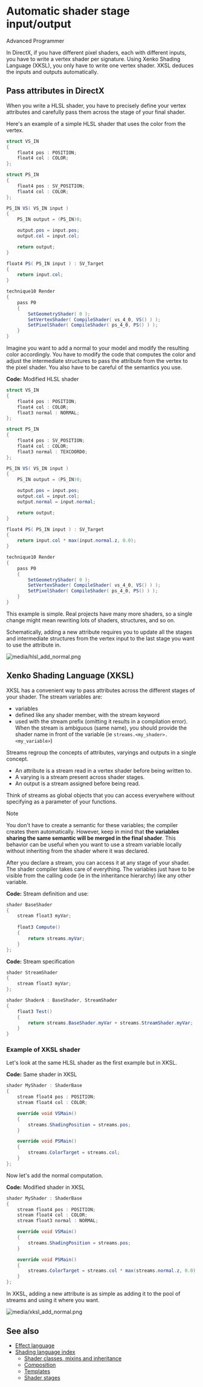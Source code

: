 # Automatic shader stage input/output

<span class="label label-doc-level">Advanced</span>
<span class="label label-doc-audience">Programmer</span>

In DirectX, if you have different pixel shaders, each with different inputs, you have to write a vertex shader per signature. Using Xenko Shading Language (XKSL), you only have to write one vertex shader. XKSL deduces the inputs and outputs automatically.

## Pass attributes in DirectX

When you write a HLSL shader, you have to precisely define your vertex attributes and carefully pass them across the stage of your final shader.

Here's an example of a simple HLSL shader that uses the color from the vertex.

```cs
struct VS_IN
{
	float4 pos : POSITION;
	float4 col : COLOR;
};

struct PS_IN
{
	float4 pos : SV_POSITION;
	float4 col : COLOR;
};

PS_IN VS( VS_IN input )
{
	PS_IN output = (PS_IN)0;

	output.pos = input.pos;
	output.col = input.col;

	return output;
}

float4 PS( PS_IN input ) : SV_Target
{
	return input.col;
}

technique10 Render
{
	pass P0
	{
		SetGeometryShader( 0 );
		SetVertexShader( CompileShader( vs_4_0, VS() ) );
		SetPixelShader( CompileShader( ps_4_0, PS() ) );
	}
}
```

Imagine you want to add a normal to your model and modify the resulting color accordingly. You have to modify the code that computes the color and adjust the intermediate structures to pass the attribute from the vertex to the pixel shader. You also have to be careful of the semantics you use.

**Code:** Modified HLSL shader

```cs
struct VS_IN
{
	float4 pos : POSITION;
	float4 col : COLOR;
	float3 normal : NORMAL;
};

struct PS_IN
{
	float4 pos : SV_POSITION;
	float4 col : COLOR;
	float3 normal : TEXCOORD0;
};

PS_IN VS( VS_IN input )
{
	PS_IN output = (PS_IN)0;

	output.pos = input.pos;
	output.col = input.col;
	output.normal = input.normal;

	return output;
}

float4 PS( PS_IN input ) : SV_Target
{
	return input.col * max(input.normal.z, 0.0);
}

technique10 Render
{
	pass P0
	{
		SetGeometryShader( 0 );
		SetVertexShader( CompileShader( vs_4_0, VS() ) );
		SetPixelShader( CompileShader( ps_4_0, PS() ) );
	}
}
```

This example is simple. Real projects have many more shaders, so a single change might mean rewriting lots of shaders, structures, and so on.

Schematically, adding a new attribute requires you to update all the stages and intermediate structures from the vertex input to the last stage you want to use the attribute in.

![media/hlsl_add_normal.png](media/hlsl_add_normal.png) 

## Xenko Shading Language (XKSL)

XKSL has a convenient way to pass attributes across the different stages of your shader. The stream variables are:

- variables
- defined like any shader member, with the stream keyword
- used with the stream prefix (omitting it results in a compilation error). When the stream is ambiguous (same name), you should provide the shader name in front of the variable (ie `streams.<my_shader>.<my_variable>`)

Streams regroup the concepts of attributes, varyings and outputs in a single concept.

- An attribute is a stream read in a vertex shader before being written to.
- A varying is a stream present across shader stages.
- An output is a stream assigned before being read.

Think of streams as global objects that you can access everywhere without specifying as a parameter of your functions.

>[!Note]
>You don't have to create a semantic for these variables; the compiler creates them automatically. However, keep in mind that **the variables sharing the same semantic will be merged in the final shader**. This behavior can be useful when you want to use a stream variable locally without inheriting from the shader where it was declared.

After you declare a stream, you can access it at any stage of your shader. The shader compiler takes care of everything. The variables just have to be visible from the calling code (ie in the inheritance hierarchy) like any other variable.

**Code:** Stream definition and use:

```cs
shader BaseShader
{
	stream float3 myVar;
 
	float3 Compute()
	{
		return streams.myVar;
	}
};
```

**Code:** Stream specification

```cs
shader StreamShader
{
	stream float3 myVar;
};

shader ShaderA : BaseShader, StreamShader
{
	float3 Test()
	{
		return streams.BaseShader.myVar + streams.StreamShader.myVar;
	}
}
```

### Example of XKSL shader

Let's look at the same HLSL shader as the first example but in XKSL.

**Code:** Same shader in XKSL

```cs
shader MyShader : ShaderBase
{
	stream float4 pos : POSITION;
	stream float4 col : COLOR;

	override void VSMain()
	{
		streams.ShadingPosition = streams.pos;
	}

	override void PSMain()
	{
		streams.ColorTarget = streams.col;
	}
};
```

Now let's add the normal computation.

**Code:** Modified shader in XKSL

```cs
shader MyShader : ShaderBase
{
	stream float4 pos : POSITION;
	stream float4 col : COLOR;
	stream float3 normal : NORMAL;

	override void VSMain()
	{
		streams.ShadingPosition = streams.pos;
	}

	override void PSMain()
	{
		streams.ColorTarget = streams.col * max(streams.normal.z, 0.0);
	}
};
```

In XKSL, adding a new attribute is as simple as adding it to the pool of streams and using it where you want.

![media/xksl_add_normal.png](media/xksl_add_normal.png)

## See also

* [Effect language](../effect-language.md)
* [Shading language index](index.md)
    - [Shader classes, mixins and inheritance](shader-classes-mixins-and-inheritance.md)
    - [Composition](composition.md)
    - [Templates](templates.md)
	- [Shader stages](shader-stages.md)